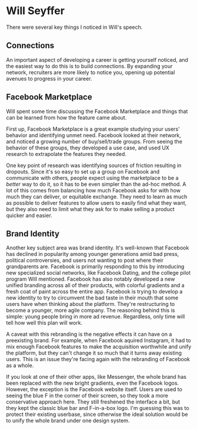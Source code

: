 # Will Seyffer

There were several key things I noticed in Will's speech.

## Connections

An important aspect of developing a career is getting yourself noticed, and the easiest way to do this is to build connections. By expanding your network, recruiters are more likely to notice you, opening up potential avenues to progress in your career.

## Facebook Marketplace

Will spent some time discussing the Facebook Marketplace and things that can be learned from how the feature came about.

First up, Facebook Marketplace is a great example studying your users' behavior and identifying unmet need. Facebook looked at their network, and noticed a growing number of buy/sell/trade groups. From seeing the behavior of these groups, they developed a use case, and used UX research to extrapolate the features they needed.

One key point of research was identifying sources of friction resulting in dropouts. Since it's so easy to set up a group on Facebook and communicate with others, people expect using the marketplace to be a _better_ way to do it, so it has to be even simpler than the ad-hoc method. A lot of this comes from balancing how much Facebook asks for with how much they can deliver, or equitable exchange. They need to learn as much as possible to deliver features to allow users to easily find what they want, but they also need to limit what they ask for to make selling a product quicker and easier.

## Brand Identity

Another key subject area was brand identity. It's well-known that Facebook has declined in popularity among younger generations amid bad press, political controversies, and users not wanting to post where their grandparents are. Facebook is primarily responding to this by introducing new specialized social networks, like Facebook Dating, and the college pilot program Will mentioned. Facebook has also notably developed a new unified branding across all of their products, with colorful gradients and a fresh coat of paint across the entire app. Facebook is trying to develop a new identity to try to circumvent the bad taste in their mouth that some users have when thinking about the platform. They're restructuring to become a younger, more agile company. The reasoning behind this is simple: young people bring in more ad revenue. Regardless, only time will tell how well this plan will work.

A caveat with this rebranding is the negative effects it can have on a preexisting brand. For example, when Facebook aquired Instagram, it had to mix enough Facebook features to make the acquisition worthwhile and unify the platform, but they can't change it so much that it turns away existing users. This is an issue they're facing again with the rebranding of Facebook as a whole.

If you look at one of their other apps, like Messenger, the whole brand has been replaced with the new bright gradients, even the Facebook logos. However, the exception is the Facebook website itself. Users are used to seeing the blue F in the corner of their screen, so they took a more conservative approach here. They still freshened the interface a bit, but they kept the classic blue bar and F-in-a-box logo. I'm guessing this was to protect their existing userbase, since otherwise the ideal solution would be to unify the whole brand under one design system.
